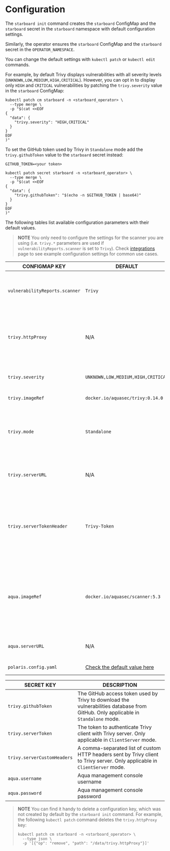 # Configuration

The `starboard init` command creates the `starboard` ConfigMap and the
`starboard` secret in the `starboard` namespace with default configuration
settings.

Similarly, the operator ensures the `starboard` ConfigMap and the `starboard`
secret in the `OPERATOR_NAMESPACE`.

You can change the default settings with `kubectl patch` or `kubectl edit`
commands.

For example, by default Trivy displays vulnerabilities with all severity levels
(`UNKNOWN,LOW,MEDIUM,HIGH,CRITICAL`). However, you can opt in to display only
`HIGH` and `CRITICAL` vulnerabilities by patching the `trivy.severity` value
in the `starboard` ConfigMap:

```
kubectl patch cm starboard -n <starboard_operator> \
  --type merge \
  -p "$(cat <<EOF
{
  "data": {
    "trivy.severity": "HIGH,CRITICAL"
  }
}
EOF
)"
```

To set the GitHub token used by Trivy in `Standalone` mode add the
`trivy.githubToken` value to the `starboard` secret instead:

```
GITHUB_TOKEN=<your token>

kubectl patch secret starboard -n <starboard_operator> \
  --type merge \
  -p "$(cat <<EOF
{
  "data": {
    "trivy.githubToken": "$(echo -n $GITHUB_TOKEN | base64)"
  }
}
EOF
)"
```

The following tables list available configuration parameters with their default
values.

> **NOTE** You only need to configure the settings for the scanner you are using (i.e. `trivy.*` parameters are
> used if `vulnerabilityReports.scanner` is set to `Trivy`). Check [integrations](./integrations.md) page to see
> example configuration settings for common use cases.

| CONFIGMAP KEY                  | DEFAULT                                                | DESCRIPTION |
| ------------------------------ | ------------------------------------------------------ | ----------- |
| `vulnerabilityReports.scanner` | `Trivy`                                                | The name of the scanner that generates vulnerability reports. Either `Trivy` or `Aqua`. |
| `trivy.httpProxy`              | N/A                                                    | The HTTP proxy used by Trivy to download the vulnerabilities database from GitHub. Only applicable in `Standalone` mode. |
| `trivy.severity`               | `UNKNOWN,LOW,MEDIUM,HIGH,CRITICAL`                     | A comma separated list of severity levels reported by Trivy |
| `trivy.imageRef`               | `docker.io/aquasec/trivy:0.14.0`                       | Trivy image reference |
| `trivy.mode`                   | `Standalone`                                           | Trivy client mode. Either `Standalone` or `ClientServer`. Depending on the active mode other settings might be applicable or required. |
| `trivy.serverURL`              | N/A                                                    | The endpoint URL of the Trivy server. Required in `ClientServer` mode. |
| `trivy.serverTokenHeader`      | `Trivy-Token`                                          | The name of the HTTP header to send the authentication token to Trivy server. Only application in `ClientServer` mode when `trivy.serverToken` is specified. |
| `aqua.imageRef`                | `docker.io/aquasec/scanner:5.3`                        | Aqua scanner image reference. The tag determines the version of the `scanner` binary executable and it must be compatible with version of Aqua console. |
| `aqua.serverURL`               | N/A                                                    | The endpoint URL of Aqua management console |
| `polaris.config.yaml`          | [Check the default value here][default-polaris-config] | Polaris configuration file |

| SECRET KEY                  | DESCRIPTION |
| --------------------------- | ----------- |
| `trivy.githubToken`         | The GitHub access token used by Trivy to download the vulnerabilities database from GitHub. Only applicable in `Standalone` mode. |
| `trivy.serverToken`         | The token to authenticate Trivy client with Trivy server. Only applicable in `ClientServer` mode. |
| `trivy.serverCustomHeaders` | A comma-separated list of custom HTTP headers sent by Trivy client to Trivy server. Only applicable in `ClientServer` mode. |
| `aqua.username`             | Aqua management console username |
| `aqua.password`             | Aqua management console password |

> **NOTE** You can find it handy to delete a configuration key, which was not created by default by the
> `starboard init` command. For example, the following `kubectl patch` command deletes the `trivy.httpProxy` key:
>
>     kubectl patch cm starboard -n <starboard_operator> \
>       --type json \
>       -p '[{"op": "remove", "path": "/data/trivy.httpProxy"}]'

[default-polaris-config]: https://raw.githubusercontent.com/aquasecurity/starboard/main/deploy/init/03-starboard.cm.yaml
